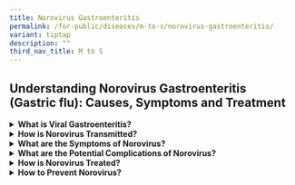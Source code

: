 ```yaml
---
title: Norovirus Gastroenteritis
permalink: /for-public/diseases/m-to-s/norovirus-gastroenteritis/
variant: tiptap
description: ""
third_nav_title: M to S
---
```

<h2>Understanding Norovirus Gastroenteritis (Gastric flu): Causes, Symptoms and Treatment</h2>
<p></p>
<div data-type="detailGroup" class="isomer-accordion isomer-accordion-white">
<details class="isomer-details">
<summary><strong>What is Viral Gastroenteritis?</strong>
</summary>
<div data-type="detailsContent" class="isomer-details-content">
<p>Gastroenteritis is a condition characterised by the inflammation of the
stomach and intestines. It can be caused by infection with bacteria, parasites
or viruses, such as norovirus, rotavirus, sapovirus or astrovirus. Infection
due to viruses; is called viral gastroenteritis, and is also commonly known
as “stomach flu”. The most common cause of acute viral gastroenteritis
is norovirus.</p>
</div>
</details>
<details class="isomer-details">
<summary><strong>How is Norovirus Transmitted?</strong>
</summary>
<div data-type="detailsContent" class="isomer-details-content">
<p>Norovirus is highly contagious and is usually transmitted by:</p>
<ul>
<li>
<p>Consuming contaminated food or drink.</p>
</li>
<li>
<p>Touching contaminated surfaces or objects and then placing your fingers
in your mouth.</p>
</li>
<li>
<p>Having contact with an infected person (e.g. caring for or sharing utensils
with an infected person).</p>
</li>
</ul>
<p>The incubation period is about 24 to 48 hours.</p>
</div>
</details>
<details class="isomer-details">
<summary><strong>What are the Symptoms of Norovirus?</strong>
</summary>
<div data-type="detailsContent" class="isomer-details-content">
<p>Symptoms usually appear 12 to 48 hours following infection and generally
last for one to three days. The common symptoms are:</p>
<ul>
<li>
<p>Nausea</p>
</li>
<li>
<p>Vomiting</p>
</li>
<li>
<p>Diarrhoea</p>
</li>
<li>
<p>Stomach pain</p>
</li>
</ul>
<p>Other symptoms may include fever, headache and body aches.</p>
</div>
</details>
<details class="isomer-details">
<summary><strong>What are the Potential Complications of Norovirus?</strong>
</summary>
<div data-type="detailsContent" class="isomer-details-content">
<p>Norovirus infection is generally self-limiting, but it can cause dehydration,
recognisable by the symptoms of:</p>
<ul>
<li>
<p>Dry mouth and throat</p>
</li>
<li>
<p>Dizziness when standing up</p>
</li>
<li>
<p>Decreased urination</p>
</li>
</ul>
<p>Dehydration is more common in the elderly, young children and the immunocompromised.
It is important to replenish the fluids lost from diarrhoea and vomiting
by drinking plenty of liquids. Seek medical attention if necessary.</p>
</div>
</details>
<details class="isomer-details">
<summary><strong>How is Norovirus Treated?</strong>
</summary>
<div data-type="detailsContent" class="isomer-details-content">
<p>There is no specific treatment to treat norovirus illness, most people
with norovirus illness get better within one to three days. Frequent vomiting
and diarrhoea may lead to dehydration, especially in young children, the
elderly and the immunocompromised. It is important to replenish the fluids
lost from diarrhoea and vomiting by drinking plenty of fluids. Seek medical
attention if necessary.</p>
</div>
</details>
<details class="isomer-details">
<summary><strong>How to Prevent Norovirus?</strong>
</summary>
<div data-type="detailsContent" class="isomer-details-content">
<ul>
<li>
<p>Wash your hands frequently, especially after going to the toilet, eating/preparing
food or changing diapers.</p>
</li>
<li>
<p>Wash fruits and vegetables thoroughly before eating.</p>
</li>
<li>
<p>Ensure food (especially filter feeders e.g. oysters and shellfish) is
thoroughly cooked before eating.</p>
</li>
<li>
<p>Disinfect surfaces contaminated with diarrhoea or vomitus immediately
by using 1 part household bleach (5.25%-6.15% sodium hypochlorite) to 9
parts water. Leave the bleach disinfectant on the affected area for at
least ten minutes.</p>
</li>
<li>
<p>Wash contaminated clothing or linens immediately.</p>
</li>
<li>
<p>If unwell avoid going to work or school, and do not prepare food for others
while you are sick and for at least two days after symptoms resolve.</p>
</li>
</ul>
</div>
</details>
</div>
<p></p>